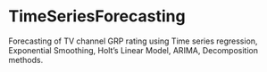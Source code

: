 # TimeSeriesForecasting
Forecasting of TV channel GRP rating using Time series regression, Exponential Smoothing, Holt’s Linear Model, ARIMA, Decomposition methods.
